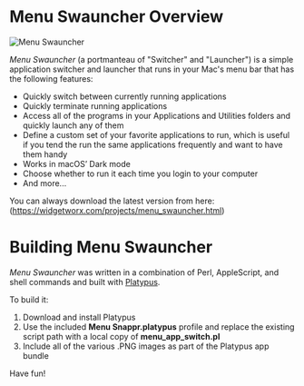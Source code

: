 # Menu Swauncher Overview

![Menu Swauncher](https://widgetworx.com/resources/menu_swauncher.png)

*Menu Swauncher* (a portmanteau of "Switcher" and "Launcher") is a simple application switcher and launcher that runs in your Mac's menu bar that has the following features:

- Quickly switch between currently running applications
- Quickly terminate running applications
- Access all of the programs in your Applications and Utilities folders and quickly launch any of them
- Define a custom set of your favorite applications to run, which is useful if you tend the run the same applications frequently and want to have them handy
- Works in macOS’ Dark mode
- Choose whether to run it each time you login to your computer
- And more...

You can always download the latest version from here:
(https://widgetworx.com/projects/menu_swauncher.html)

# Building Menu Swauncher

*Menu Swauncher* was written in a combination of Perl, AppleScript, and shell commands and built with [Platypus](https://www.sveinbjorn.org/platypus).

To build it:

1. Download and install Platypus
2. Use the included **Menu Snappr.platypus** profile and replace the existing script path with a local copy of **menu_app_switch.pl**
3. Include all of the various .PNG images as part of the Platypus app bundle

Have fun!

